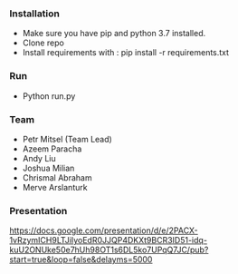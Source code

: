 ### Installation

- Make sure you have pip and python 3.7 installed.
- Clone repo
- Install requirements with : pip install -r requirements.txt

### Run 
- Python run.py

### Team
- Petr Mitsel (Team Lead)
- Azeem Paracha
- Andy Liu
- Joshua Milian
- Chrismal Abraham
- Merve Arslanturk

### Presentation

https://docs.google.com/presentation/d/e/2PACX-1vRzymICH9LTJiIyoEdR0JJQP4DKXt9BCR3ID51-idq-kuU2ONUke50e7hUh98OT1s6DL5ko7UPqQ7JC/pub?start=true&loop=false&delayms=5000

